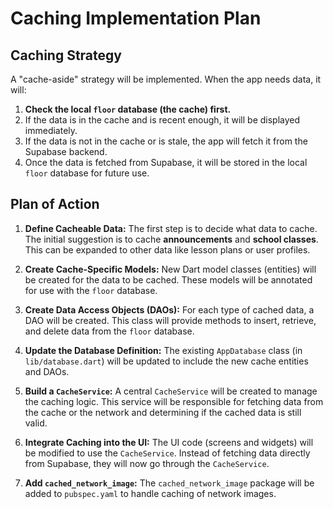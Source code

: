 # Caching Implementation Plan

## Caching Strategy

A "cache-aside" strategy will be implemented. When the app needs data, it will:

1.  **Check the local `floor` database (the cache) first.**
2.  If the data is in the cache and is recent enough, it will be displayed immediately.
3.  If the data is not in the cache or is stale, the app will fetch it from the Supabase backend.
4.  Once the data is fetched from Supabase, it will be stored in the local `floor` database for future use.

## Plan of Action

1.  **Define Cacheable Data:** The first step is to decide what data to cache. The initial suggestion is to cache **announcements** and **school classes**. This can be expanded to other data like lesson plans or user profiles.

2.  **Create Cache-Specific Models:** New Dart model classes (entities) will be created for the data to be cached. These models will be annotated for use with the `floor` database.

3.  **Create Data Access Objects (DAOs):** For each type of cached data, a DAO will be created. This class will provide methods to insert, retrieve, and delete data from the `floor` database.

4.  **Update the Database Definition:** The existing `AppDatabase` class (in `lib/database.dart`) will be updated to include the new cache entities and DAOs.

5.  **Build a `CacheService`:** A central `CacheService` will be created to manage the caching logic. This service will be responsible for fetching data from the cache or the network and determining if the cached data is still valid.

6.  **Integrate Caching into the UI:** The UI code (screens and widgets) will be modified to use the `CacheService`. Instead of fetching data directly from Supabase, they will now go through the `CacheService`.

7.  **Add `cached_network_image`:** The `cached_network_image` package will be added to `pubspec.yaml` to handle caching of network images.
